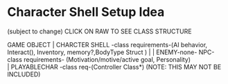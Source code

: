 # Character Shell Setup Idea
(subject to change) CLICK ON RAW TO SEE CLASS STRUCTURE


GAME OBJECT 
  |
  CHARCTER SHELL -class requirements-(AI behavior, Interact(), Inventory, memory?,BodyType Struct )
  |                 | 
  ENEMY-none-      NPC-class requirements- (Motivation/motive/active goal, Personality)      
                                  |
                                  PLAYABLECHAR -class req-(Controller Class*) (NOTE: THIS MAY NOT BE INCLUDED)
